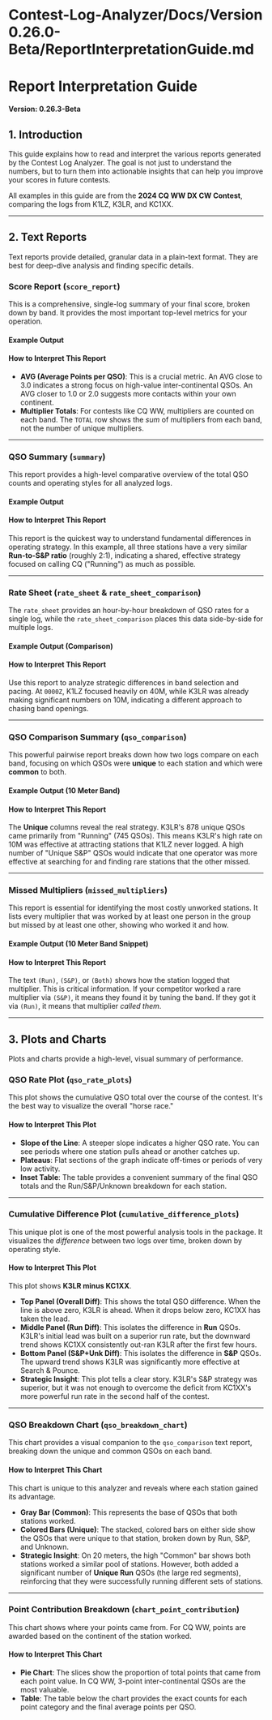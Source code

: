 # Contest-Log-Analyzer/Docs/Version 0.26.0-Beta/ReportInterpretationGuide.md

# Report Interpretation Guide

**Version: 0.26.3-Beta**

## 1. Introduction

This guide explains how to read and interpret the various reports generated by the Contest Log Analyzer. The goal is not just to understand the numbers, but to turn them into actionable insights that can help you improve your scores in future contests.

All examples in this guide are from the **2024 CQ WW DX CW Contest**, comparing the logs from K1LZ, K3LR, and KC1XX.

---

## 2. Text Reports

Text reports provide detailed, granular data in a plain-text format. They are best for deep-dive analysis and finding specific details.

### Score Report (`score_report`)

This is a comprehensive, single-log summary of your final score, broken down by band. It provides the most important top-level metrics for your operation.

#### Example Output

<!-- Text from score_report_K3LR.txt will be inserted here. -->

#### How to Interpret This Report

* **AVG (Average Points per QSO)**: This is a crucial metric. An AVG close to 3.0 indicates a strong focus on high-value inter-continental QSOs. An AVG closer to 1.0 or 2.0 suggests more contacts within your own continent.
* **Multiplier Totals**: For contests like CQ WW, multipliers are counted on each band. The `TOTAL` row shows the *sum* of multipliers from each band, not the number of unique multipliers.

---

### QSO Summary (`summary`)

This report provides a high-level comparative overview of the total QSO counts and operating styles for all analyzed logs.

#### Example Output

<!-- Text from summary_K1LZ_vs_K3LR_vs_KC1XX.txt will be inserted here. -->

#### How to Interpret This Report

This report is the quickest way to understand fundamental differences in operating strategy. In this example, all three stations have a very similar **Run-to-S&P ratio** (roughly 2:1), indicating a shared, effective strategy focused on calling CQ ("Running") as much as possible.

---

### Rate Sheet (`rate_sheet` & `rate_sheet_comparison`)

The `rate_sheet` provides an hour-by-hour breakdown of QSO rates for a single log, while the `rate_sheet_comparison` places this data side-by-side for multiple logs.

#### Example Output (Comparison)

<!-- Text from rate_sheet_comparison_K1LZ_vs_K3LR_vs_KC1XX.txt will be inserted here. -->

#### How to Interpret This Report

Use this report to analyze strategic differences in band selection and pacing. At `0000Z`, K1LZ focused heavily on 40M, while K3LR was already making significant numbers on 10M, indicating a different approach to chasing band openings.

---

### QSO Comparison Summary (`qso_comparison`)

This powerful pairwise report breaks down how two logs compare on each band, focusing on which QSOs were **unique** to each station and which were **common** to both.

#### Example Output (10 Meter Band)

<!-- Text from qso_comparison_K3LR_vs_K1LZ.txt will be inserted here. -->

#### How to Interpret This Report

The **Unique** columns reveal the real strategy. K3LR's 878 unique QSOs came primarily from "Running" (745 QSOs). This means K3LR's high rate on 10M was effective at attracting stations that K1LZ never logged. A high number of "Unique S&P" QSOs would indicate that one operator was more effective at searching for and finding rare stations that the other missed.

---

### Missed Multipliers (`missed_multipliers`)

This report is essential for identifying the most costly unworked stations. It lists every multiplier that was worked by at least one person in the group but missed by at least one other, showing who worked it and how.

#### Example Output (10 Meter Band Snippet)

<!-- Text from missed_multipliers_countries_K1LZ_vs_K3LR_vs_KC1XX.txt will be inserted here. -->

#### How to Interpret This Report

The text `(Run)`, `(S&P)`, or `(Both)` shows how the station logged that multiplier. This is critical information. If your competitor worked a rare multiplier via `(S&P)`, it means they found it by tuning the band. If they got it via `(Run)`, it means that multiplier *called them*.

---

## 3. Plots and Charts

Plots and charts provide a high-level, visual summary of performance.

### QSO Rate Plot (`qso_rate_plots`)

This plot shows the cumulative QSO total over the course of the contest. It's the best way to visualize the overall "horse race."

<!-- There will be an image/file inserted here: qso_rate_all_plot.png -->

#### How to Interpret This Plot

* **Slope of the Line**: A steeper slope indicates a higher QSO rate. You can see periods where one station pulls ahead or another catches up.
* **Plateaus**: Flat sections of the graph indicate off-times or periods of very low activity.
* **Inset Table**: The table provides a convenient summary of the final QSO totals and the Run/S&P/Unknown breakdown for each station.

---

### Cumulative Difference Plot (`cumulative_difference_plots`)

This unique plot is one of the most powerful analysis tools in the package. It visualizes the *difference* between two logs over time, broken down by operating style.

<!-- There will be an image/file inserted here: diff_qsos_all_K3LR_vs_KC1XX.png -->

#### How to Interpret This Plot

This plot shows **K3LR minus KC1XX**.

* **Top Panel (Overall Diff)**: This shows the total QSO difference. When the line is above zero, K3LR is ahead. When it drops below zero, KC1XX has taken the lead.
* **Middle Panel (Run Diff)**: This isolates the difference in **Run** QSOs. K3LR's initial lead was built on a superior run rate, but the downward trend shows KC1XX consistently out-ran K3LR after the first few hours.
* **Bottom Panel (S&P+Unk Diff)**: This isolates the difference in **S&P** QSOs. The upward trend shows K3LR was significantly more effective at Search & Pounce.
* **Strategic Insight**: This plot tells a clear story. K3LR's S&P strategy was superior, but it was not enough to overcome the deficit from KC1XX's more powerful run rate in the second half of the contest.

---

### QSO Breakdown Chart (`qso_breakdown_chart`)

This chart provides a visual companion to the `qso_comparison` text report, breaking down the unique and common QSOs on each band.

<!-- There will be an image/file inserted here: qso_breakdown_chart_K3LR_vs_K1LZ.png -->

#### How to Interpret This Chart

This chart is unique to this analyzer and reveals where each station gained its advantage.

* **Gray Bar (Common)**: This represents the base of QSOs that both stations worked.
* **Colored Bars (Unique)**: The stacked, colored bars on either side show the QSOs that were unique to that station, broken down by Run, S&P, and Unknown.
* **Strategic Insight**: On 20 meters, the high "Common" bar shows both stations worked a similar pool of stations. However, both added a significant number of **Unique Run** QSOs (the large red segments), reinforcing that they were successfully running different sets of stations.

---

### Point Contribution Breakdown (`chart_point_contribution`)

This chart shows where your points came from. For CQ WW, points are awarded based on the continent of the station worked.

<!-- There will be an image/file inserted here: chart_point_contribution_all_bands_K1LZ_vs_K3LR_vs_KC1XX.png -->

#### How to Interpret This Chart

* **Pie Chart**: The slices show the proportion of total points that came from each point value. In CQ WW, 3-point inter-continental QSOs are the most valuable.
* **Table**: The table below the chart provides the exact counts for each point category and the final average points per QSO.